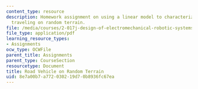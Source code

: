 ```yaml
---
content_type: resource
description: Homework assignment on using a linear model to characterize a road vehicle
  traveling on random terrain.
file: /media/courses/2-017j-design-of-electromechanical-robotic-systems-fall-2009/8e7a00b7a772030219d70b8936fc67ea_MIT2_017JF09_p16.pdf
file_type: application/pdf
learning_resource_types:
- Assignments
ocw_type: OCWFile
parent_title: Assignments
parent_type: CourseSection
resourcetype: Document
title: Road Vehicle on Random Terrain
uid: 8e7a00b7-a772-0302-19d7-0b8936fc67ea
---
```


